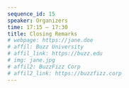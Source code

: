 ```yaml
---
sequence_id: 15
speaker: Organizers
time: 17:15 – 17:30
title: Closing Remarks
# webpage: https://jane.doe
# affil: Buzz University
# affil_link: https://buzz.edu
# img: jane.jpg
# affil2: BuzzFizz Corp
# affil2_link: https://buzzfizz.corp
---
```

